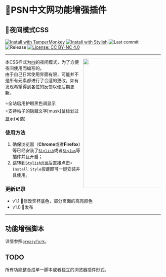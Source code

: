 # 👑PSN中文网功能增强插件

## 🌙夜间模式CSS

[![Install with TamperMonkey](https://img.shields.io/badge/Install%20with-TamperMonkey-00adad.svg)](https://userstyles.org/styles/userjs/167244/p9.user.js)
[![Install with Stylish](https://img.shields.io/badge/Install%20with-Stylish-00adad.svg)](https://userstyles.org/styles/167244/p9)
![Last commit](https://img.shields.io/github/last-commit/swsoyee/psnine-night-mode-CSS.svg)
![Release](https://img.shields.io/github/release/swsoyee/psnine-night-mode-CSS.svg)
[![License: CC BY-NC 4.0](https://img.shields.io/badge/License-CC%20BY--NC%204.0-lightgrey.svg)](https://creativecommons.org/licenses/by-nc/4.0/)  

---
<img src="https://github.com/swsoyee/psnine-night-mode-CSS/blob/master/homepage.png" width="420" align="right" style="max-width: 50%">


本CSS样式为[`P9`](https://psnine.com/)的夜间模式，为了方便夜间使用而编写的。    
由于自己日常使用界面有限，可能并不是所有元素都进行了合适的更改，如有发现希望得到各位的反馈以便后期更新。  

⭐全站启用护眼黑色调显示  
⭐支持帖子的隐藏文字[musk]鼠标划过显示(可选)



### 使用方法  

1. 确保浏览器（**Chrome**或者**Firefox**）等已经安装了[`Stylish`](https://chrome.google.com/webstore/detail/stylish-custom-themes-for/fjnbnpbmkenffdnngjfgmeleoegfcffe?utm_source=chrome-ntp-icon)或者[`Stylus`](https://chrome.google.com/webstore/detail/stylus/clngdbkpkpeebahjckkjfobafhncgmne?utm_source=chrome-ntp-icon)等插件并且开启；  
2. 跳转到[`Stylish页面`](https://userstyles.org/styles/167244/p9)后直接点击`⬇ Install Style`按键即可一键安装并且使用。  



### 更新记录  
- v1.1  🐞修改奖杯底色，部分页面的高亮颜色
- v1.0  👑发布

---
## 功能增强脚本  

详情参照[`greasyfork`](https://greasyfork.org/zh-CN/scripts/375985-psn%E4%B8%AD%E6%96%87%E7%BD%91%E5%8A%9F%E8%83%BD%E5%A2%9E%E5%BC%BA)。  

## TODO  

所有功能整合成单一脚本或者独立的浏览器插件形式。  